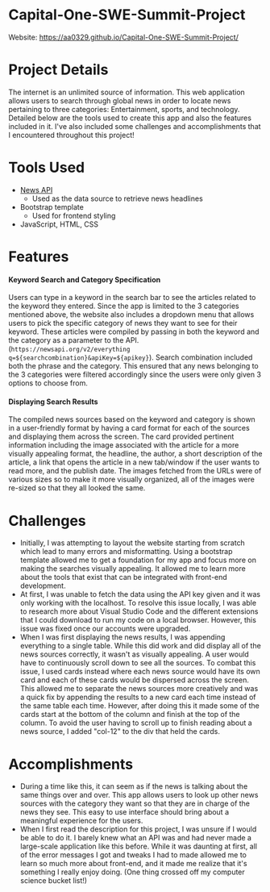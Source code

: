 # Capital-One-SWE-Summit-Project

Website: https://aa0329.github.io/Capital-One-SWE-Summit-Project/

# Project Details
The internet is an unlimited source of information. This web application allows users to search through global news in order to locate news pertaining to three categories: Entertainment, sports, and technology. Detailed below are the tools used to create this app and also the features included in it. I've also included some challenges and accomplishments that I encountered throughout this project!

# Tools Used
* [News API](https://newsapi.org "Named link title")
  * Used as the data source to retrieve news headlines
* Bootstrap template
  * Used for frontend styling
* JavaScript, HTML, CSS

# Features

#### Keyword Search and Category Specification
Users can type in a keyword in the search bar to see the articles related to the keyword they entered. Since the app is limited to the 3 categories mentioned above, the website also includes a dropdown menu that allows users to pick the specific category of news they want to see for their keyword. These articles were compiled by passing in both the keyword and the category as a parameter to the API. (`https://newsapi.org/v2/everything q=${searchcombination}&apiKey=${apikey}`). Search combination included both the phrase and the category. This ensured that any news belonging to the 3 categories were filtered accordingly since the users were only given 3 options to choose from. 

#### Displaying Search Results
The compiled news sources based on the keyword and category is shown in a user-friendly format by having a card format for each of the sources and displaying them across the screen. The card provided pertinent information including the image associated with the article for a more visually appealing format, the headline, the author, a short description of the article, a link that opens the article in a new tab/window if the user wants to read more, and the publish date. The images fetched from the URLs were of various sizes so to make it more visually organized, all of the images were re-sized so that they all looked the same. 

# Challenges
* Initially, I was attempting to layout the website starting from scratch which lead to many errors and misformatting. Using a bootstrap template allowed me to get a foundation for my app and focus more on making the searches visually appealing. It allowed me to learn more about the tools that exist that can be integrated with front-end development.
* At first, I was unable to fetch the data using the API key given and it was only working with the localhost. To resolve this issue locally, I was able to research more about Visual Studio Code and the different extensions that I could download to run my code on a local browser. However, this issue was fixed once our accounts were upgraded.
* When I was first displaying the news results, I was appending everything to a single table. While this did work and did display all of the news sources correctly, it wasn't as visually appealing. A user would have to continuously scroll down to see all the sources. To combat this issue, I used cards instead where each news source would have its own card and each of these cards would be dispersed across the screen. This allowed me to separate the news sources more creatively and was a quick fix by appending the results to a new card each time instead of the same table each time. However, after doing this it made some of the cards start at the bottom of the column and finish at the top of the column. To avoid the user having to scroll up to finish reading about a news source, I added "col-12" to the div that held the cards. 

# Accomplishments 
* During a time like this, it can seem as if the news is talking about the same things over and over. This app allows users to look up other news sources with the category they want so that they are in charge of the news they see. This easy to use interface should bring about a meaningful experience for the users.
* When I first read the description for this project, I was unsure if I would be able to do it. I barely knew what an API was and had never made a large-scale application like this before. While it was daunting at first, all of the error messages I got and tweaks I had to made allowed me to learn so much more about front-end, and it made me realize that it's something I really enjoy doing. (One thing crossed off my computer science bucket list!)
